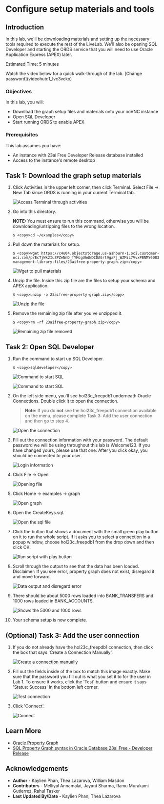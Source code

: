 # Configure setup materials and tools

## Introduction

In this lab, we'll be downloading materials and setting up the necessary tools required to execute the rest of the LiveLab. We'll also be opening SQL Developer and starting the ORDS service that you will need to use Oracle Application Express (APEX) later.

Estimated Time: 5 minutes


<if type="livelabs">
Watch the video below for a quick walk-through of the lab. 
[Change password](videohub:1_lvc3vcko)
</if>

### Objectives

In this lab, you will:

- Download the graph setup files and materials onto your noVNC instance
- Open SQL Developer
- Start running ORDS to enable APEX 

### Prerequisites

This lab assumes you have:
- An instance with 23ai Free Developer Release database installed
- Access to the instance's remote desktop


## Task 1: Download the graph setup materials


1. Click Activities in the upper left corner, then click Terminal. Select File -> New Tab since ORDS is running in your current Terminal tab.

    ![Access Terminal through activities](images/activities-terminal.png)

2. Go into this directory.

    **NOTE:** You must ensure to run this command, otherwise you will be downloading/unzipping files to the wrong location.


    ```
    $ <copy>cd ~/examples</copy>
    ```
    
3. Pull down the materials for setup.

    ```
    $ <copy>wget https://c4u04.objectstorage.us-ashburn-1.oci.customer-oci.com/p/EcTjWk2IuZPZeNnD_fYMcgUhdNDIDA6rt9gaFj_WZMiL7VvxPBNMY60837hu5hga/n/c4u04/b/livelabsfiles/o/data-management-library-files/23aifree-property-graph.zip</copy>
    ```

    ![Wget to pull materials](images/material-pulldown-setup.png)

3. Unzip the file. Inside this zip file are the files to setup your schema and APEX application.

    ```
    $ <copy>unzip -o 23aifree-property-graph.zip</copy>
    ```

    <!-- ![Unzip file](images/unzip-file.png) -->

    ![Unzip the file](images/unzip2.png)

4. Remove the remaining zip file after you've unzipped it.

    ```
    $ <copy>rm -rf 23aifree-property-graph.zip</copy>
    ```
    
    ![Remaining zip file removed](images/remove-zip.png) 

## Task 2: Open SQL Developer

1. Run the command to start up SQL Developer.

    ```
    $ <copy>sqldeveloper</copy>
    ```
    ![Command to start SQL](images/sql-open.png)

    ![Command to start SQL](images/startup-sql.png)

2. On the left side menu, you'll see hol23c_freepdb1 underneath Oracle Connections. Double click it to open the connection. 

    >**Note:** If you do **not** see the hol23c_freepdb1 connection available on the menu, please complete Task 3: Add the user connection and then go to step 4.

    ![Open the connection](images/hol23c-connection.png)


3. Fill out the connection information with your password. The default password we will be using throughout this lab is Welcome123. If you have changed yours, please use that one. After you click okay, you should be connected to your user.

    ![Login information](images/login-connection.png)

4. Click File -> Open

    ![Opening file](images/file-open.png)

5. Click Home -> examples -> graph

    ![Open graph](images/home-examples-graph.png)

6. Open the CreateKeys.sql.

    ![Open the sql file](images/open-createkeys.png)

7. Click the button that shows a document with the small green play button on it to run the whole script. If it asks you to select a connection in a popup window, choose hol23c_freepdb1 from the drop down and then click OK.

    ![Run script with play button](images/play-button.png)

8. Scroll through the output to see that the data has been loaded. Disclaimer: If you see error, property graph does not exist, disregard it and move forward. 

    ![Data output and disregard error](images/error-disregard.png)

9. There should be about 5000 rows loaded into BANK\_TRANSFERS and 1000 rows loaded in BANK\_ACCOUNTS.

    ![Shows the 5000 and 1000 rows](images/data-loaded.png)

10. Your schema setup is now complete.

## (Optional) Task 3: Add the user connection

1. If you do not already have the hol23c_freepdb1 connection, then click the box that says 'Create a Connection Manually'. 

    ![Create a connection manually](images/create-connection.png)

2. Fill out the fields inside of the box to match this image exactly. Make sure that the password you fill out is what you set it to for the user in Lab 1. To ensure it works, click the 'Test' button and ensure it says 'Status: Success' in the bottom left corner.

    ![Test connection](images/new-db-connection.png)

3. Click 'Connect'.

    ![Connect](images/connect.png)

## Learn More
* [Oracle Property Graph](https://docs.oracle.com/en/database/oracle/property-graph/index.html)
* [SQL Property Graph syntax in Oracle Database 23ai Free - Developer Release](https://docs.oracle.com/en/database/oracle/property-graph/23.1/spgdg/sql-ddl-statements-property-graphs.html#GUID-6EEB2B99-C84E-449E-92DE-89A5BBB5C96E)

## Acknowledgements

- **Author** - Kaylien Phan, Thea Lazarova, William Masdon
- **Contributors** - Melliyal Annamalai, Jayant Sharma, Ramu Murakami Gutierrez, Rahul Tasker
- **Last Updated By/Date** - Kaylien Phan, Thea Lazarova
